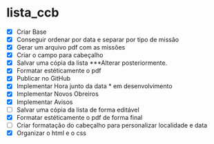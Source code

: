 # lista_ccb
- [x] Criar Base
- [x] Conseguir ordenar por data e separar por tipo de missão
- [x] Gerar um arquivo pdf com as missões
- [x] Criar o campo para cabeçalho
- [x] Salvar uma cópia da lista ***Alterar posteriormente.
- [x] Formatar estéticamente o pdf
- [x] Publicar no GitHub
- [x] Implementar Hora junto da data * em desenvolvimento
- [x] Implementar Novos Obreiros
- [x] Implementar Avisos
- [ ] Salvar uma cópia da lista de forma editável
- [x] Formatar estéticamente o pdf de forma final
- [ ] Criar formatação do cabeçalho para personalizar localidade e data
- [x] Organizar o html e o css
